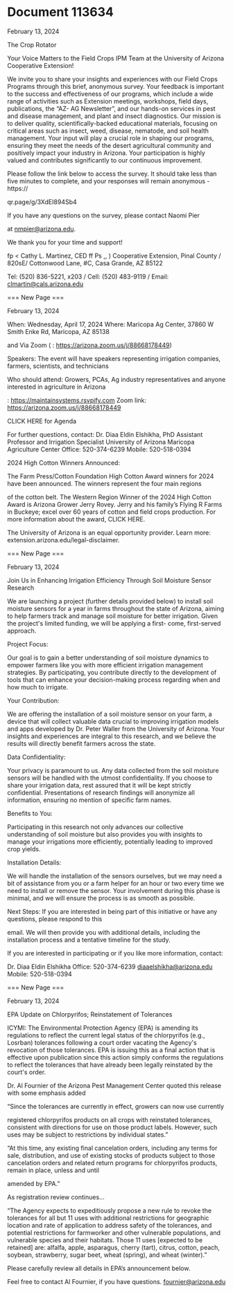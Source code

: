 # Document 113634

February 13, 2024

The Crop Rotator

Your Voice Matters to the Field Crops IPM Team at the
University of Arizona Cooperative Extension!

We invite you to share your insights and experiences with our Field Crops
Programs through this brief, anonymous survey. Your feedback is important to
the success and effectiveness of our programs, which include a wide range of
activities such as Extension meetings, workshops, field days, publications, the “AZ-
AG Newsletter”, and our hands-on services in pest and disease management, and
plant and insect diagnostics. Our mission is to deliver quality, scientifically-backed
educational materials, focusing on critical areas such as insect, weed, disease,
nematode, and soil health management. Your input will play a crucial role in
shaping our programs, ensuring they meet the needs of the desert agricultural
community and positively impact your industry in Arizona. Your participation is
highly valued and contributes significantly to our continuous improvement.

Please follow the link below to access the survey. It should take less than five
minutes to complete, and your responses will remain anonymous - https://

qr.page/g/3XdEI894Sb4

If you have any questions on the survey, please contact Naomi Pier

at nmpier@arizona.edu.

We thank you for your time and support!

fp < Cathy L. Martinez, CED
ff Ps ,, )
Cooperative Extension, Pinal County / 820sE/ Cottonwood Lane, #C, Casa Grande, AZ 85122

Tel: (520) 836-5221, x203 / Cell: (520) 483-9119 / Email: clmartin@cals.arizona.edu

=== New Page ===

February 13, 2024

When: Wednesday, April 17, 2024
Where: Maricopa Ag Center, 37860 W Smith Enke Rd, Maricopa, AZ 85138

and Via Zoom ( : https://arizona.zoom.us/j/88668178449)

Speakers: The event will have speakers representing irrigation companies, farmers,
scientists, and technicians

Who should
attend: Growers, PCAs, Ag industry representatives and anyone interested in agriculture in Arizona

: https://maintainsystems.rsvpify.com
Zoom link: https://arizona.zoom.us/j/88668178449

CLICK HERE for Agenda

For further questions, contact:
Dr. Diaa Eldin Elshikha, PhD
Assistant Professor and Irrigation Specialist
University of Arizona Maricopa Agriculture Center
Office: 520-374-6239
Mobile: 520-518-0394

2024 High Cotton Winners Announced:

The Farm Press/Cotton Foundation High Cotton Award winners for
2024 have been announced. The winners represent the four main regions

of the cotton belt. The Western Region Winner of the 2024 High Cotton
Award is Arizona Grower Jerry Rovey. Jerry and his family’s Flying R Farms
in Buckeye; excel over 60 years of cotton and field crops production. For
more information about the award, CLICK HERE.

The University of Arizona is an equal opportunity provider. Learn more: extension.arizona.edu/legal-disclaimer.

=== New Page ===

February 13, 2024

Join Us in Enhancing Irrigation Efficiency
Through Soil Moisture Sensor Research

We are launching a project (further details provided below) to install soil moisture sensors for a
year in farms throughout the state of Arizona, aiming to help farmers track and manage soil
moisture for better irrigation. Given the project's limited funding, we will be applying a first-
come, first-served approach.

Project Focus:

Our goal is to gain a better understanding of soil moisture dynamics to empower farmers like you
with more efficient irrigation management strategies. By participating, you contribute directly to the
development of tools that can enhance your decision-making process regarding when and how
much to irrigate.

Your Contribution:

We are offering the installation of a soil moisture sensor on your farm, a device that will collect
valuable data crucial to improving irrigation models and apps developed by Dr. Peter Waller from
the University of Arizona. Your insights and experiences are integral to this research, and we
believe the results will directly benefit farmers across the state.

Data Confidentiality:

Your privacy is paramount to us. Any data collected from the soil moisture sensors will be handled
with the utmost confidentiality. If you choose to share your irrigation data, rest assured that it will be
kept strictly confidential. Presentations of research findings will anonymize all information, ensuring
no mention of specific farm names.

Benefits to You:

Participating in this research not only advances our collective understanding of soil moisture but
also provides you with insights to manage your irrigations more efficiently, potentially leading to
improved crop yields.

Installation Details:

We will handle the installation of the sensors ourselves, but we may need a bit of assistance from
you or a farm helper for an hour or two every time we need to install or remove the sensor. Your
involvement during this phase is minimal, and we will ensure the process is as smooth as possible.

Next Steps:
If you are interested in being part of this initiative or have any questions, please respond to this

email. We will then provide you with additional details, including the installation process and a
tentative timeline for the study.

If you are interested in participating or if you like more information, contact:

Dr. Diaa Eldin Elshikha Office: 520-374-6239
diaaelshikha@arizona.edu Mobile: 520-518-0394

=== New Page ===

February 13, 2024

EPA Update on Chlorpyrifos;
Reinstatement of Tolerances

ICYMI: The Environmental Protection Agency (EPA) is amending its regulations to reflect the
current legal status of the chlorpyrifos (e.g., Losrban) tolerances following a court order
vacating the Agency's revocation of those tolerances. EPA is issuing this as a final action that
is effective upon publication since this action simply conforms the regulations to reflect the
tolerances that have already been legally reinstated by the court's order.

Dr. Al Fournier of the Arizona Pest Management Center quoted this release with some
emphasis added

“Since the tolerances are currently in effect, growers can now use currently

registered chlorpyrifos products on all crops with reinstated tolerances, consistent with
directions for use on those product labels. However, such uses may be subject to
restrictions by individual states.”

“At this time, any existing final cancelation orders, including any terms for sale,
distribution, and use of existing stocks of products subject to those cancelation orders
and related return programs for chlorpyrifos products, remain in place, unless and until

amended by EPA.”

As registration review continues...

“The Agency expects to expeditiously propose a new rule to revoke the tolerances for all
but 11 uses with additional restrictions for geographic location and rate of application to
address safety of the tolerances, and potential restrictions for farmworker and other
vulnerable populations, and vulnerable species and their habitats. Those 11 uses
[expected to be retained] are: alfalfa, apple, asparagus, cherry (tart), citrus, cotton,
peach, soybean, strawberry, sugar beet, wheat (spring), and wheat (winter).”

Please carefully review all details in EPA’s announcement below.

Feel free to contact Al Fournier, if you have questions.
fournier@arizona.edu